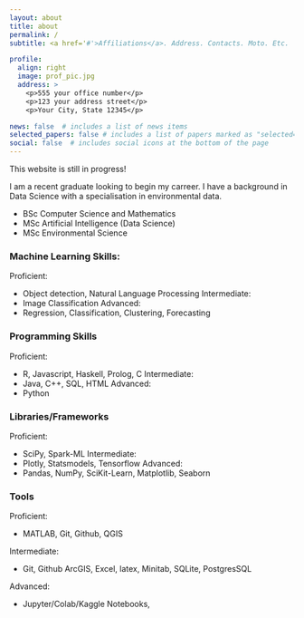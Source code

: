 ```yaml
---
layout: about
title: about
permalink: /
subtitle: <a href='#'>Affiliations</a>. Address. Contacts. Moto. Etc.

profile:
  align: right
  image: prof_pic.jpg
  address: >
    <p>555 your office number</p>
    <p>123 your address street</p>
    <p>Your City, State 12345</p>

news: false  # includes a list of news items
selected_papers: false # includes a list of papers marked as "selected={true}"
social: false  # includes social icons at the bottom of the page
---
```

This website is still in progress!

I am a recent graduate looking to begin my carreer. I have a background in Data Science with a specialisation in environmental data.
- BSc Computer Science and Mathematics
- MSc Artificial Intelligence (Data Science)
- MSc Environmental Science

### Machine Learning Skills:

Proficient:
- Object detection, Natural Language Processing
Intermediate:
- Image Classification
Advanced:
- Regression, Classification, Clustering, Forecasting

### Programming Skills

Proficient:
- R, Javascript, Haskell, Prolog, C
Intermediate:
- Java, C++, SQL, HTML
Advanced:
- Python

### Libraries/Frameworks

Proficient:
- SciPy, Spark-ML
Intermediate:
- Plotly, Statsmodels, Tensorflow
Advanced:
- Pandas, NumPy, SciKit-Learn, Matplotlib, Seaborn

### Tools

Proficient:
- MATLAB, Git, Github, QGIS

Intermediate:
-  Git, Github ArcGIS, Excel, latex, Minitab, SQLite, PostgresSQL

Advanced:
- Jupyter/Colab/Kaggle Notebooks,
